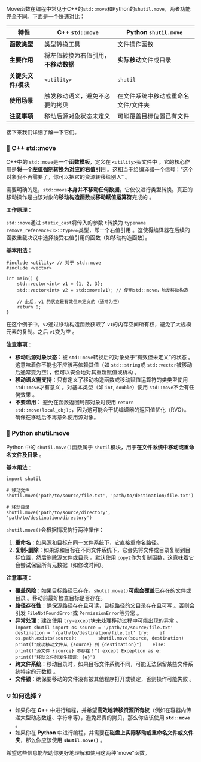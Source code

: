 Move函数在编程中常见于C++的`std::move`和Python的`shutil.move`，两者功能完全不同。下面是一个快速对比：

| 特性                | C++ `std::move`                      | Python `shutil.move`                |
| ------------------- | ------------------------------------ | ----------------------------------- |
| **函数类型**        | 类型转换工具                         | 文件操作函数                        |
| **主要作用**        | 将左值转换为右值引用，**不移动数据** | **实际移动**文件或目录              |
| **关键头文件/模块** | `<utility>`                          | `shutil`                            |
| **使用场景**        | 触发移动语义，避免不必要的拷贝       | 在文件系统中移动或重命名文件/文件夹 |
| **注意事项**        | 移动后源对象状态未定义               | 可能覆盖目标位置已有文件            |

接下来我们详细了解一下它们。

### 🔧 C++ std::move

C++中的 `std::move`是一个**函数模板**，定义在 `<utility>`头文件中 。它的核心作用是**将一个左值强制转换为对应的右值引用** 。这相当于给编译器一个信号：“这个对象我不再需要了，你可以把它的资源转移给别人” 。

需要明确的是，`std::move`**本身并不移动任何数据**，它仅仅进行类型转换。真正的移动操作是由该对象的**移动构造函数**或**移动赋值运算符**完成的 。

**工作原理**：

`std::move`通过 `static_cast`将传入的参数 `t`转换为 `typename remove_reference<T>::type&&`类型，即一个右值引用 。这使得编译器在后续的函数重载决议中选择接受右值引用的函数（如移动构造函数）。

**基本用法**：

```
#include <utility> // 对于 std::move
#include <vector>

int main() {
    std::vector<int> v1 = {1, 2, 3};
    std::vector<int> v2 = std::move(v1); // 使用std::move，触发移动构造

    // 此后，v1 的状态是有效但未定义的（通常为空）
    return 0;
}
```

在这个例子中，`v2`通过移动构造函数获取了 `v1`的内存空间所有权，避免了大规模元素的复制。之后 `v1`变为空 。

**注意事项**：

- **移动后源对象状态**：被 `std::move`转换后的对象处于“有效但未定义”的状态 。这意味着你不能也不应该再依赖其值（如 `std::string`或 `std::vector`被移动后通常变为空），但可以安全地对其重新赋值或析构 。
- **移动语义需支持**：只有定义了移动构造函数或移动赋值运算符的类类型使用 `std::move`才有意义 。对基本类型（如 `int`, `double`）使用 `std::move`不会有任何效果 。
- **不要滥用**： 避免在函数返回局部对象时使用 `return std::move(local_obj);`，因为这可能会干扰编译器的返回值优化（RVO）。 确保在移动后不再意外使用源对象。

### 🐍 Python shutil.move

Python 中的 `shutil.move()`函数属于 `shutil`模块，用于**在文件系统中移动或重命名文件及目录** 。

**基本用法**：

```
import shutil

# 移动文件
shutil.move('path/to/source/file.txt', 'path/to/destination/file.txt')

# 移动目录
shutil.move('path/to/source/directory', 'path/to/destination/directory')
```

`shutil.move()`会根据情况执行两种操作：

1. **重命名**：如果源和目标在同一文件系统下，它直接重命名路径。
2. **复制-删除**：如果源和目标在不同文件系统下，它会先将文件或目录复制到目标位置，然后删除源文件或目录 。默认使用 `copy2`作为复制函数，这意味着它会尝试保留所有元数据（如修改时间）。

**注意事项**：

- **覆盖风险**：如果目标路径已存在，`shutil.move()`**可能会覆盖**已存在的文件或目录 。移动前最好检查目标是否存在。
- **路径存在性**：确保源路径存在且可读，目标路径的父目录存在且可写 。否则会引发 `FileNotFoundError`或 `PermissionError`等异常 。
- **异常处理**：建议使用 `try-except`块来处理移动过程中可能出现的异常 。 `import shutil import os source = '/path/to/source/file.txt' destination = '/path/to/destination/file.txt' try:    if os.path.exists(source):        shutil.move(source, destination)        print(f"成功移动文件从 {source} 到 {destination}")    else:        print(f"源文件 {source} 不存在！") except Exception as e:    print(f"移动文件时发生错误: {e}")`
- **跨文件系统**：移动目录时，如果目标文件系统不同，可能无法保留某些文件系统特定的元数据 。
- **文件锁**：确保要移动的文件没有被其他程序打开或锁定，否则操作可能失败 。

### 💡 如何选择？

- 如果你在 **C++** 中进行编程，并希望**高效地转移资源所有权**（例如在容器内传递大型动态数组、字符串等），避免昂贵的拷贝，那么你应该使用 **`std::move`** 。
- 如果你在 **Python** 中进行编程，并需要**在磁盘上实际移动或重命名文件或文件夹**，那么你应该使用 **`shutil.move()`** 。

希望这些信息能帮助你更好地理解和使用这两种“move”函数。